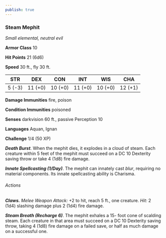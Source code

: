 ```yaml
---
publish: true
---
```

### Steam Mephit

*Small elemental, neutral evil*

**Armor Class** 10

**Hit Points** 21 (6d6)

**Speed** 30 ft., fly 30 ft.

| STR    | DEX     | CON     | INT     | WIS     | CHA     |
|--------|---------|---------|---------|---------|---------|
| 5 (-3) | 11 (+0) | 10 (+0) | 11 (+0) | 10 (+0) | 12 (+1) |

**Damage Immunities** fire, poison

**Condition Immunities** poisoned

**Senses** darkvision 60 ft., passive Perception 10

**Languages** Aquan, Ignan

**Challenge** 1/4 (50 XP)

***Death Burst***. When the mephit dies, it explodes in a cloud of steam. Each creature within 5 feet of the mephit must succeed on a DC 10 Dexterity saving throw or take 4 (1d8) fire damage.

***Innate Spellcasting (1/Day)***. The mephit can innately cast *blur*, requiring no material components. Its innate spellcasting ability is Charisma.

###### Actions

***Claws.*** *Melee Weapon Attack:* +2 to hit, reach 5 ft., one creature. *Hit:* 2 (1d4) slashing damage plus 2 (1d4) fire damage.

***Steam Breath (Recharge 6)***. The mephit exhales a 15- foot cone of scalding steam. Each creature in that area must succeed on a DC 10 Dexterity saving throw, taking 4 (1d8) fire damage on a failed save, or half as much damage on a successful one.